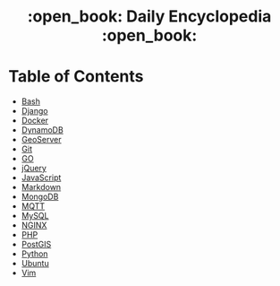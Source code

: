 <div align="center">
  <h1>:open_book: Daily Encyclopedia :open_book:</h1>
</div>

# Table of Contents

- [Bash](./bash/README.md)
- [Django](./django/README.md)
- [Docker](./docker/README.md)
- [DynamoDB](./dynamodb/README.md)
- [GeoServer](./geoserver/README.md)
- [Git](./git/README.md)
- [GO](./go/README.md)
- [jQuery](./jquery/README.md)
- [JavaScript](./javascript/README.md)
- [Markdown](./markdown/README.md)
- [MongoDB](./mongodb/README.md)
- [MQTT](./mqtt/README.md)
- [MySQL](./mysql/README.md)
- [NGINX](./nginx/README.md)
- [PHP](./php/README.md)
- [PostGIS](./postgis/README.md)
- [Python](./python/README.md)
- [Ubuntu](./ubuntu/README.md)
- [Vim](./vim/README.md)
